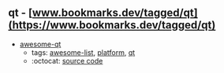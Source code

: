 qt - [www.bookmarks.dev/tagged/qt](https://www.bookmarks.dev/tagged/qt)
---
* [awesome-qt](https://github.com/JesseTG/awesome-qt#readme)
    * tags: [awesome-list](../tagged/awesome-list.md), [platform](../tagged/platform.md), [qt](../tagged/qt.md)
    * :octocat: [source code](https://github.com/JesseTG/awesome-qt#readme)
